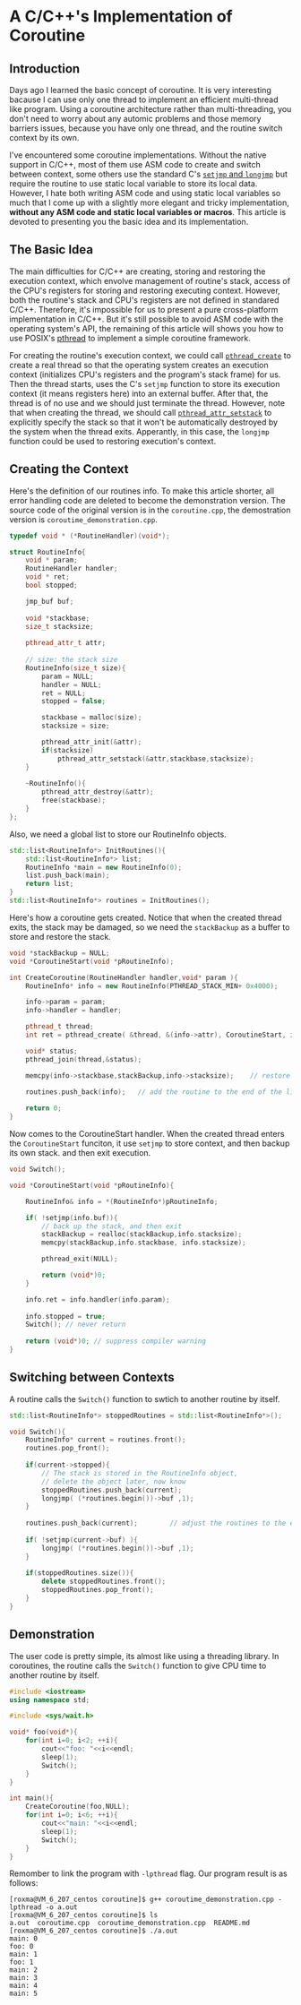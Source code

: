 # A C/C++'s Implementation of Coroutine



## Introduction ##

Days ago I learned the basic concept of coroutine. It is very interesting bacause I can use only one thread to implement an efficient multi-thread like program. Using a coroutine architecture rather than multi-threading, you don't need to worry about any automic problems and those memory barriers issues, because you have only one thread, and the routine switch context by its own.

I've encountered some coroutine implementations. Without the native support in C/C++, most of them use ASM code to create and switch between context, some others use the standard C's [`setjmp` and `longjmp`](http://en.wikipedia.org/wiki/Setjmp.h) but require the routine to use static local variable to store its local data. However, I hate both writing ASM code and using static local variables so much that I come up with a slightly more elegant and tricky implementation, **without any ASM code and static local variables or macros**. This article is devoted to presenting you the basic idea and its implementation.



## The Basic Idea ##

The main difficulties for C/C++ are creating, storing and restoring the execution context, which envolve management of routine's stack, access of the CPU's registers for storing and restoring executing context. However, both the routine's stack and CPU's registers are not defined in standared C/C++. Therefore, it's impossible for us to present a pure cross-platform implementation in C/C++. But it's still possible to avoid ASM code with the operating system's API, the remaining of this article will shows you how to use POSIX's [pthread](https://computing.llnl.gov/tutorials/pthreads/) to implement a simple coroutine framework.

For creating the routine's execution context, we could call [`pthread_create`](https://computing.llnl.gov/tutorials/pthreads/man/pthread_create.txt) to create a real thread so that the operating system creates an execution context (initializes CPU's registers and the program's stack frame) for us. Then the thread starts, uses the C's `setjmp` function to store its execution context (it means registers here) into an external buffer. After that, the thread is of no use and we should just terminate the thread. However, note that when creating the thread, we should call [`pthread_attr_setstack`](https://computing.llnl.gov/tutorials/pthreads/man/pthread_attr_setstack.txt) to explicitly specify the stack so that it won't be automatically destroyed by the system when the thread exits. Apperantly, in this case, the `longjmp` function could be used to restoring execution's context. 



## Creating the Context ##

Here's the definition of our routines info. To make this article shorter, all error handling code are deleted to become the demonstration version. The source code of the original version is in the `coroutine.cpp`, the demostration version is `coroutime_demonstration.cpp`.

```cpp
typedef void * (*RoutineHandler)(void*);

struct RoutineInfo{
	void * param;
	RoutineHandler handler;
	void * ret;
	bool stopped;

	jmp_buf buf;
	
	void *stackbase;
	size_t stacksize;
	
	pthread_attr_t attr;
	
	// size: the stack size
	RoutineInfo(size_t size){
		param = NULL;
		handler = NULL;
		ret = NULL;
		stopped = false;

		stackbase = malloc(size);
		stacksize = size;

		pthread_attr_init(&attr);
		if(stacksize)
			pthread_attr_setstack(&attr,stackbase,stacksize);
	}
	
	~RoutineInfo(){
		pthread_attr_destroy(&attr);
		free(stackbase);
	}
};
```

Also, we need a global list to store our RoutineInfo objects.

```cpp
std::list<RoutineInfo*> InitRoutines(){
	std::list<RoutineInfo*> list;
	RoutineInfo *main = new RoutineInfo(0);
	list.push_back(main);
	return list;
}
std::list<RoutineInfo*> routines = InitRoutines();
```

Here's how a coroutine gets created. Notice that when the created thread exits, the stack may be damaged, so we need the `stackBackup` as a buffer to store and restore the stack.

```cpp
void *stackBackup = NULL;
void *CoroutineStart(void *pRoutineInfo);

int CreateCoroutine(RoutineHandler handler,void* param ){
	RoutineInfo* info = new RoutineInfo(PTHREAD_STACK_MIN+ 0x4000);

	info->param = param;
	info->handler = handler;

	pthread_t thread;
	int ret = pthread_create( &thread, &(info->attr), CoroutineStart, info);

	void* status;
	pthread_join(thread,&status);

	memcpy(info->stackbase,stackBackup,info->stacksize); 	// restore the stack

	routines.push_back(info); 	// add the routine to the end of the list
	
	return 0;
}
```

Now comes to the CoroutineStart handler. When the created thread enters the `CoroutineStart` funciton, it use `setjmp` to store context, and then backup its own stack. and then exit execution.

```cpp
void Switch();

void *CoroutineStart(void *pRoutineInfo){

	RoutineInfo& info = *(RoutineInfo*)pRoutineInfo;

	if( !setjmp(info.buf)){	
		// back up the stack, and then exit
		stackBackup = realloc(stackBackup,info.stacksize);
		memcpy(stackBackup,info.stackbase, info.stacksize);

		pthread_exit(NULL);

		return (void*)0;
	}

	info.ret = info.handler(info.param);
	
	info.stopped = true;
	Switch(); // never return
	
	return (void*)0; // suppress compiler warning
}
```



## Switching between Contexts ##

A routine calls the `Switch()` function to swtich to another routine by itself.

```cpp
std::list<RoutineInfo*> stoppedRoutines = std::list<RoutineInfo*>();

void Switch(){
	RoutineInfo* current = routines.front();
	routines.pop_front();
	
	if(current->stopped){
		// The stack is stored in the RoutineInfo object, 
		// delete the object later, now know
		stoppedRoutines.push_back(current);
		longjmp( (*routines.begin())->buf ,1);
	}
	
	routines.push_back(current);		// adjust the routines to the end of list
	
	if( !setjmp(current->buf) ){
		longjmp( (*routines.begin())->buf ,1);
	}
	
	if(stoppedRoutines.size()){
		delete stoppedRoutines.front();
		stoppedRoutines.pop_front();
	}
}
```



## Demonstration ##

The user code is pretty simple, its almost like using a threading library. In coroutines, the routine calls the `Switch()` function to give CPU time to another routine by itself.

```cpp
#include <iostream>
using namespace std;

#include <sys/wait.h>

void* foo(void*){
	for(int i=0; i<2; ++i){
		cout<<"foo: "<<i<<endl;
		sleep(1);
		Switch();
	}
}

int main(){
	CreateCoroutine(foo,NULL);
	for(int i=0; i<6; ++i){
		cout<<"main: "<<i<<endl;
		sleep(1);
		Switch();
	}
}
```

Remomber to link the program with `-lpthread` flag. Our program result is as follows:

    [roxma@VM_6_207_centos coroutine]$ g++ coroutime_demonstration.cpp -lpthread -o a.out
    [roxma@VM_6_207_centos coroutine]$ ls
    a.out  coroutime.cpp  coroutime_demonstration.cpp  README.md
    [roxma@VM_6_207_centos coroutine]$ ./a.out
    main: 0
    foo: 0
    main: 1
    foo: 1
    main: 2
    main: 3
    main: 4
    main: 5
